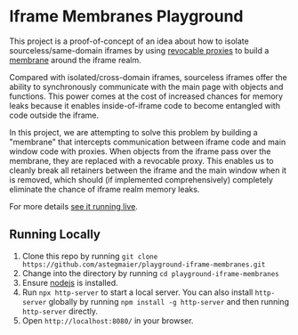# Iframe Membranes Playground</h1>

This project is a proof-of-concept of an idea about how to isolate sourceless/same-domain iframes by using [revocable proxies](https://developer.mozilla.org/en-US/docs/Web/JavaScript/Reference/Global_Objects/Proxy/revocable)</a> to build a [membrane](https://tvcutsem.github.io/js-membranes) around the iframe realm.

Compared with isolated/cross-domain iframes, sourceless iframes offer the ability to synchronously communicate with the main page with objects and functions. This power comes at the cost of increased chances for memory leaks because it enables inside-of-iframe code to become entangled with code outside the iframe.

In this project, we are attempting to solve this problem by building a "membrane" that intercepts communication between iframe code and main window code with proxies. When objects from the iframe pass over the membrane, they are replaced with a revocable proxy. This enables us to cleanly break all retainers between the iframe and the main window when it is removed, which should (if implemented comprehensively) completely eliminate the chance of iframe realm memory leaks.

For more details [see it running live](https://astegmaier.github.io/playground-iframe-membranes/).

## Running Locally

1. Clone this repo by running `git clone https://github.com/astegmaier/playground-iframe-membranes.git`
2. Change into the directory by running `cd playground-iframe-membranes`
3. Ensure [nodejs](https://nodejs.org/en/) is installed.
4. Run `npx http-server` to start a local server. You can also install `http-server` globally by running `npm install -g http-server` and then running `http-server` directly.
5. Open `http://localhost:8080/` in your browser.
